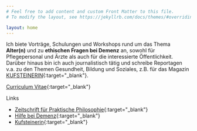 ```yaml
---
# Feel free to add content and custom Front Matter to this file.
# To modify the layout, see https://jekyllrb.com/docs/themes/#overriding-theme-defaults

layout: home
---
```


Ich biete Vorträge, Schulungen und Workshops rund um das Thema **Alter(n)** und zu **ethischen Fragen bei Demenz** an, sowohl für Pflegepersonal und Ärzte als auch für die interessierte Öffentlichkeit.
Darüber hinaus bin ich auch journalistisch tätig und schreibe Reportagen v.a. zu den Themen Gesundheit, Bildung und Soziales, z.B. für das Magazin [KUFSTEINERIN](http://www.kufsteinerin.at){:target="_blank"}.

[Curriculum Vitae](assets/cv.pdf){:target="_blank"}

Links
* [Zeitschrift für Praktische Philosophie](https://www.praktische-philosophie.org/){:target="_blank"}
* [Hilfe bei Demenz](https://www.demenz-tirol.at/page.cfm?vpath=vorhangseite&pagemode=leistungsanbieter){:target="_blank"}
* [Kufsteinerin](http://www.kufsteinerin.at/de/){:target="_blank"}
